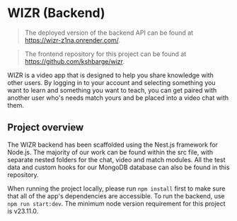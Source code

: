 # WIZR (Backend)

>The deployed version of the backend API can be found at https://wizr-z1na.onrender.com/.

>The frontend repository for this project can be found at https://github.com/kshbarge/wizr.

WIZR is a video app that is designed to help you share knowledge with other users. By logging in to your account and selecting something you want to learn and something you want to teach, you can get paired with another user who's needs match yours and be placed into a video chat with them.

## Project overview

The WIZR backend has been scaffolded using the Nest.js framework for Node.js. The majority of our work can be found within the src file, with separate nested folders for the chat, video and match modules. All the test data and custom hooks for our MongoDB database can also be found in this repository.

When running the project locally, please run `npm install` first to make sure that all of the app's dependencies are accessible. To run the backend, use `npm run start:dev`. The minimum node version requirement for this project is v23.11.0.